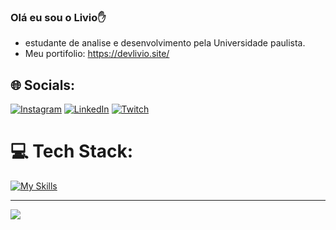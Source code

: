 ### Olá eu sou o Livio✋
- estudante de analise e desenvolvimento pela Universidade paulista.
- Meu portifolio: https://devlivio.site/




## 🌐 Socials:
[![Instagram](https://img.shields.io/badge/Instagram-%23E4405F.svg?logo=Instagram&logoColor=white)](https://instagram.com/liviocosta.1) [![LinkedIn](https://img.shields.io/badge/LinkedIn-%230077B5.svg?logo=linkedin&logoColor=white)](https://www.linkedin.com/in/livio-costa/) [![Twitch](https://img.shields.io/badge/Twitch-%239146FF.svg?logo=Twitch&logoColor=white)](https://twitch.tv/livioboliche) 

# 💻 Tech Stack:
[![My Skills](https://skillicons.dev/icons?i=js,java,docker,express,nodejs,ts,yarn,py,flask,line=3)](https://skillicons.dev)


---
[![](https://visitcount.itsvg.in/api?id=livio1212&icon=0&color=0)](https://visitcount.itsvg.in)





<!-- Proudly created with GPRM ( https://gprm.itsvg.in ) -->
